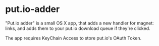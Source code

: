 put.io-adder
============

"Put.io adder" is a small OS X app, that adds a new handler for magnet: links, and adds them to your put.io download queue if they're clicked.

The app requires KeyChain Access to store put.io's OAuth Token.
